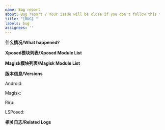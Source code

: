 ```yaml
---
name: Bug report
about: Bug report / Your issue will be close if you don't follow this template
title: "[BUG] "
labels: bug
assignees: ''
---
```


<!--
如果你遇到了卡开机的问题，请确保在提交错误报告之前禁用了所有无关的 Xposed 模块和 Magisk 模块
If you encountered boot loop, please make sure you have disabled all unrelated Xposed and Magisk modules before submit an issue

无论如何，请使用英文标题
In any case, the title should be in English
-->

**什么情况/What happened?**

<!--
如无法开机/模块无效等
Such as bootloop, module not loaded, etc
-->

**Xposed模块列表/Xposed Module List**
<!--
如果为模块问题，请先确认出问题的具体是哪个模块。另外我们无法解决模块自身的问题，请直接联系模块作者。
If a module not working, please narrow down which specific module not working.
Mostly we can't help with module-specific issue, please contact their author first.
-->


**Magisk模块列表/Magisk Module List**


**版本信息/Versions**

Android:

Magisk:

Riru:

LSPosed:

**相关日志/Related Logs**

<!--
为了帮助我们定位问题，请使用 debug 版 LSPosed 模块抓取日志
Please capture log with debug version, otherwise it won't help us locating the issue
-->
